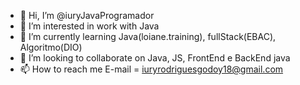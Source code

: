 - 👋 Hi, I’m @iuryJavaProgramador
- 👀 I’m interested in work with Java
- 🌱 I’m currently learning Java(loiane.training), fullStack(EBAC), Algoritmo(DIO)
- 💞️ I’m looking to collaborate on Java, JS, FrontEnd e BackEnd java
- 📫 How to reach me E-mail = iuryrodriguesgodoy18@gmail.com 

<!---
iuryJavaProgramador/iuryJavaProgramador is a ✨ special ✨ repository because its `README.md` (this file) appears on your GitHub profile.
You can click the Preview link to take a look at your changes.
--->
